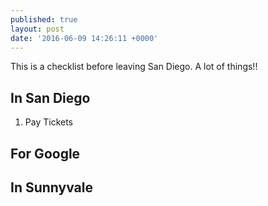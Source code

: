 ```yaml
---
published: true
layout: post
date: '2016-06-09 14:26:11 +0000'
---
```

This is a checklist before leaving San Diego. A lot of things!! 

## In San Diego
1. Pay Tickets

## For Google

## In Sunnyvale
